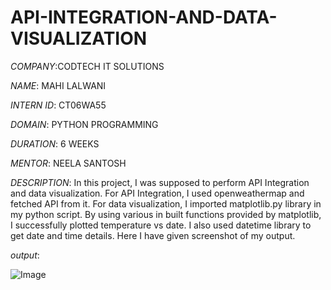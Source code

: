 # API-INTEGRATION-AND-DATA-VISUALIZATION

*COMPANY*:CODTECH IT SOLUTIONS

*NAME*: MAHI LALWANI

*INTERN ID*: CT06WA55

*DOMAIN*: PYTHON PROGRAMMING

*DURATION*: 6 WEEKS

*MENTOR*: NEELA SANTOSH

*DESCRIPTION*:
In this project, I was supposed to perform API Integration and data visualization.
For API Integration, I used openweathermap and fetched API from it.
For data visualization, I imported matplotlib.py library in my python script.
By using various in built functions provided by matplotlib, I successfully plotted temperature vs date.
I also used datetime library to get date and time details.
Here I have given screenshot of my output.

*output*:

![Image](https://github.com/user-attachments/assets/d024ed4d-89c7-4a5a-98c4-696b44bcec3f)
